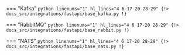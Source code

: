 === "Kafka"
    ```python linenums="1" hl_lines="4 6 17-20 28-29"
    {!> docs_src/integrations/fastapi/base_kafka.py !}
    ```

=== "RabbitMQ"
    ```python linenums="1" hl_lines="4 6 17-20 28-29"
    {!> docs_src/integrations/fastapi/base_rabbit.py !}
    ```

=== "NATS"
    ```python linenums="1" hl_lines="4 6 17-20 28-29"
    {!> docs_src/integrations/fastapi/base_nats.py !}
    ```
